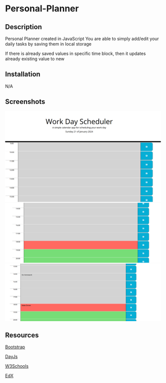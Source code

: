 # Personal-Planner

## Description

Personal Planner created in JavaScript
You are able to simply add/edit your daily tasks by saving them in local storage

If there is already saved values in specific time block, then it updates already existing value to new

## Installation

N/A

## Screenshots

![Main Image](/assets/images/main_page.PNG)
![color Scheme](/assets//images/colour_scheme.PNG)
![entries](/assets//images/entries.PNG)

## Resources

[Bootstrap](https://getbootstrap.com/)

[DayJs](https://day.js.org/)

[W3Schools](https://www.w3schools.com/)

[EdX](https://www.edx.org/)
